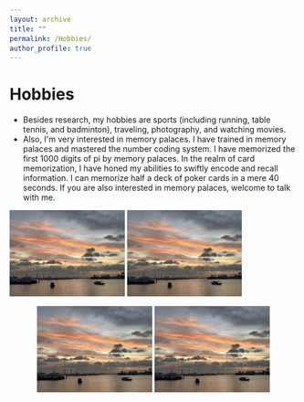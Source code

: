 ```yaml
---
layout: archive
title: ""
permalink: /Hobbies/
author_profile: true
---
```




Hobbies
===
* Besides research, my hobbies are sports (including running, table tennis, and badminton), traveling, photography, and watching movies.
* Also, I'm very interested in memory palaces. I have trained in memory palaces and mastered the number coding system. I have memorized the first 1000 digits of pi by memory palaces.  In the realm of card memorization, I have honed my abilities to swiftly encode and recall information. I can memorize half a deck of poker cards in a mere 40 seconds. If you are also interested in memory palaces, welcome to talk with me.


<img src="https://github.com/yang-zheming/yang-zheming.github.io/blob/master/_pages/images/1.png" width="40%"> <img src="https://github.com/yang-zheming/yang-zheming.github.io/blob/master/_pages/images/1.png" width="40%">


<center>
   <img src="https://github.com/yang-zheming/yang-zheming.github.io/blob/master/_pages/images/1.png" width="40%"> <img src="https://github.com/yang-zheming/yang-zheming.github.io/blob/master/_pages/images/1.png" width="40%">
<center>








